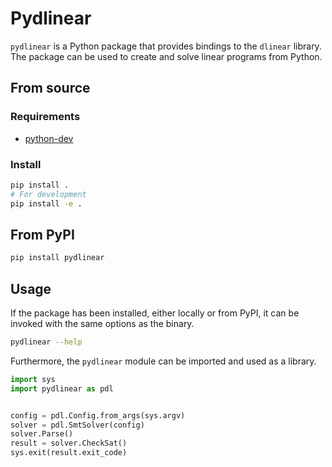 # Pydlinear

`pydlinear` is a Python package that provides bindings to the `dlinear` library.
The package can be used to create and solve linear programs from Python.

## From source

### Requirements

- [python-dev](https://packages.ubuntu.com/bionic/python-dev)

### Install

```bash
pip install .
# For development
pip install -e .
```

## From PyPI

```bash
pip install pydlinear
```

## Usage

If the package has been installed, either locally or from PyPI, it can be invoked with the same options as the binary.

```bash
pydlinear --help
```

Furthermore, the `pydlinear` module can be imported and used as a library.

```python
import sys
import pydlinear as pdl


config = pdl.Config.from_args(sys.argv)
solver = pdl.SmtSolver(config)
solver.Parse()
result = solver.CheckSat()
sys.exit(result.exit_code)
```
